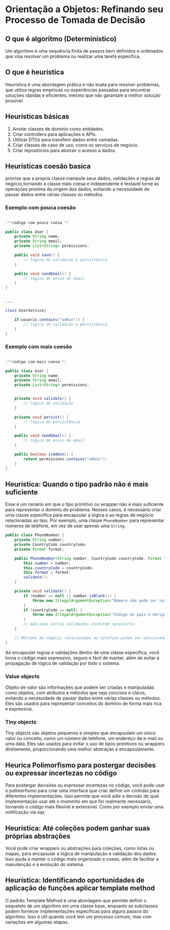 # Orientação a Objetos: Refinando seu Processo de Tomada de Decisão

## O que é algoritmo (Determinístico)

Um algoritmo é uma sequência finita de passos bem definidos e ordenados que visa resolver um problema ou realizar uma tarefa específica.

## O que é heurística

Heurística é uma abordagem prática e não exata para resolver problemas, que utiliza regras empíricas ou experiências passadas para encontrar soluções rápidas e eficientes, mesmo que não garantam a melhor solução possível.

## Heurísticas básicas

1. Anotar classes de domínio como entidades.
2. Criar controllers para aplicações e APIs.
3. Utilizar DTOs para transferir dados entre camadas.
4. Criar classes de caso de uso, como os serviços de negócio.
5. Criar repositórios para abstrair o acesso a dados.

## Heurísticas coesão basica

priorize que a propria classe manipule seus dados, validações e regras de negócio,tornando a classe mais coesa e independente e testavel torne as operações proxima da origem dos dados, evitando a necessidade de passar dados entre várias classes ou métodos.

### Exemplo com pouca coesão

```java

/**codigo com pouco coesa */

public class User {
	private String name;
	private String email;
	private List<String> permissions;

	public void save() {
		// lógica de validação e persistência
	}

	public void sendEmail() {
		// lógica de envio de email
	}
}


....

class UserService{

	if(usuario.contains("admin")) {
		// lógica de validação e persistência
	}
}

```

### Exemplo com mais coesão

```java

/**codigo com mais coesa */

public class User {
	private String name;
	private String email;
	private List<String> permissions;


	private void validate() {
		// lógica de validação
	}

	private void persist() {
		// lógica de persistência
	}

	public void sendEmail() {
		// lógica de envio de email
	}

	public boolean isAdmin() {
		return permissions.contains("admin");
	}
}
```


## Heurística: Quando o tipo padrão não é mais suficiente

Esse é um cenário em que o tipo primitivo ou wrapper não é mais suficiente para representar o domínio do problema. Nesses casos, é necessário criar uma classe específica para encapsular a lógica e as regras de negócio relacionadas ao tipo. Por exemplo, uma classe `PhoneNumber` para representar números de telefone, em vez de usar apenas uma `String`.

```java
public class PhoneNumber {
    private String number;
    private CountryCode countryCode;
    private Format format;

    public PhoneNumber(String number, CountryCode countryCode, Format format) {
        this.number = number;
        this.countryCode = countryCode;
        this.format = format;
        validate();
    }

    private void validate() {
        if (number == null || number.isBlank()) {
            throw new IllegalArgumentException("Número não pode ser vazio");
        }
        if (countryCode == null) {
            throw new IllegalArgumentException("Código do país é obrigatório");
        }
        // Adicione outras validações conforme necessário
    }

    // Métodos de negócio relacionados ao telefone podem ser adicionados aqui
}
```

Ao encapsular regras e validações dentro de uma classe específica, você torna o código mais expressivo, seguro e fácil de manter, além de evitar a propagação de lógica de validação por todo o sistema.

### Value objects

Objeto de valor são informaçẽes que podem ser criadas e manipuladas como objetos, com atributos e métodos que seja concisos e claros, evitando a necessidade de passar dados entre várias classes ou métodos. Eles são usados para representar conceitos do domínio de forma mais rica e expressiva.

### Tiny objects

Tiny objects são objetos pequenos e simples que encapsulam um único valor ou conceito, como um número de telefone, um endereço de e-mail ou uma data. Eles são usados para evitar o uso de tipos primitivos ou wrappers diretamente, proporcionando uma melhor abstração e encapsulamento.


## Heurica  Polimorfismo para postergar decisões ou expressar incertezas no código

Para postergar decisões ou expressar incertezas no código, você pode usar o polimorfismo para criar uma interface que criar define um contrato para diferentes implementações. Isso permite que você adie a decisão de qual implementação usar até o momento em que for realmente necessário, tornando o código mais flexível e extensível. Como por exemplo enviar uma notificação via sqs

## Heurística: Até coleções podem ganhar suas próprias abstrações

Vocẽ pode criar wrappers ou abstrações para coleções, como listas ou mapas, para encapsular a lógica de manipulação e validação dos dados. Isso ajuda a manter o código mais organizado e coeso, além de facilitar a manutenção e a evolução do sistema.

## Heurística:  Identificando oportunidades de aplicação de funções aplicar template method

O padrão Template Method é uma abordagem que permite definir o esqueleto de um algoritmo em uma classe base, enquanto as subclasses podem fornecer implementações específicas para alguns passos do algoritmo. Isso é útil quando você tem um processo comum, mas com variações em algumas etapas.

